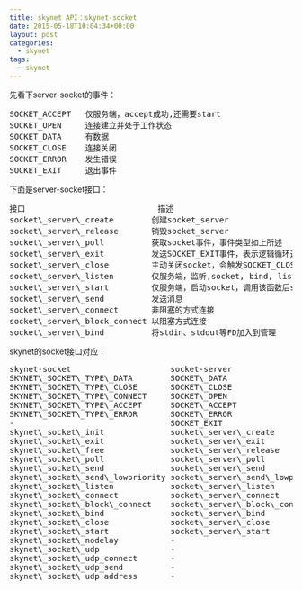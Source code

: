 ```yaml
---
title: skynet API：skynet-socket
date: 2015-05-18T10:04:34+00:00
layout: post
categories:
  - skynet
tags:
  - skynet
---
```

先看下server-socket的事件：

<pre>
SOCKET_ACCEPT   仅服务端，accept成功,还需要start
SOCKET_OPEN     连接建立并处于工作状态
SOCKET_DATA     有数据
SOCKET_CLOSE    连接关闭
SOCKET_ERROR    发生错误
SOCKET_EXIT     退出事件
</pre>

<!--more-->

下面是server-socket接口：
  
<pre>
接口                            描述
socket\_server\_create        创建socket_server
socket\_server\_release       销毁socket_server
socket\_server\_poll          获取socket事件，事件类型如上所述
socket\_server\_exit          发送SOCKET_EXIT事件，表示逻辑循环退出
socket\_server\_close         主动关闭socket，会触发SOCKET_CLOSE事件
socket\_server\_listen        仅服务端，监听,socket, bind, listen
socket\_server\_start         仅服务端，启动socket，调用该函数后socket才可以接收发送数据
socket\_server\_send          发送消息
socket\_server\_connect       非阻塞的方式连接
socket\_server\_block_connect 以阻塞方式连接
socket\_server\_bind          将stdin、stdout等FD加入到管理
</pre>

skynet的socket接口对应：
  
<pre>
skynet-socket                     socket-server
SKYNET\_SOCKET\_TYPE\_DATA        SOCKET\_DATA
SKYNET\_SOCKET\_TYPE\_CLOSE       SOCKET\_CLOSE
SKYNET\_SOCKET\_TYPE\_CONNECT     SOCKET\_OPEN
SKYNET\_SOCKET\_TYPE\_ACCEPT      SOCKET\_ACCEPT
SKYNET\_SOCKET\_TYPE\_ERROR       SOCKET\_ERROR
-                                 SOCKET_EXIT
skynet\_socket\_init              socket\_server\_create
skynet\_socket\_exit              socket\_server\_exit
skynet\_socket\_free              socket\_server\_release
skynet\_socket\_poll              socket\_server\_poll
skynet\_socket\_send              socket\_server\_send
skynet\_socket\_send\_lowpriority socket\_server\_send\_lowpriority
skynet\_socket\_listen            socket\_server\_listen
skynet\_socket\_connect           socket\_server\_connect
skynet\_socket\_block\_connect    socket\_server\_block\_connect
skynet\_socket\_bind              socket\_server\_bind
skynet\_socket\_close             socket\_server\_close
skynet\_socket\_start             socket\_server\_start
skynet\_socket\_nodelay           -
skynet\_socket\_udp               -
skynet\_socket\_udp_connect       -
skynet\_socket\_udp_send          -
skynet\_socket\_udp_address       -
</pre>